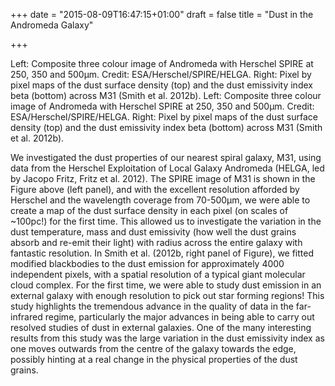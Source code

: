 +++
date = "2015-08-09T16:47:15+01:00"
draft = false
title = "Dust in the Andromeda Galaxy"

+++

Left: Composite three colour image of Andromeda with Herschel SPIRE at 250, 350 and 500μm. Credit: ESA/Herschel/SPIRE/HELGA. Right: Pixel by pixel maps of the dust surface density (top) and the dust emissivity index beta (bottom) across M31 (Smith et al. 2012b).
Left: Composite three colour image of Andromeda with Herschel SPIRE at 250, 350 and 500μm. Credit: ESA/Herschel/SPIRE/HELGA. Right: Pixel by pixel maps of the dust surface density (top) and the dust emissivity index beta (bottom) across M31 (Smith et al. 2012b).

We investigated the dust properties of our nearest spiral galaxy, M31, using data from the Herschel Exploitation of Local Galaxy Andromeda (HELGA, led by Jacopo Fritz, Fritz et al. 2012). The SPIRE image of M31 is shown in the Figure above (left panel), and with the excellent resolution afforded by Herschel and the wavelength coverage from 70-500μm, we were able to create a map of the dust surface density in each pixel (on scales of ~100pc!) for the first time. This allowed us to investigate the variation in the dust temperature, mass and dust emissivity (how well the dust grains absorb and re-emit their light) with radius across the entire galaxy with fantastic resolution. In Smith et al. (2012b, right panel of Figure), we fitted modified blackbodies to the dust emission for approximately 4000 independent pixels, with a spatial resolution of a typical giant molecular cloud complex. For the first time, we were able to study dust emission in an external galaxy with enough resolution to pick out star forming regions! This study highlights the tremendous advance in the quality of data in the far-infrared regime, particularly the major advances in being able to carry out resolved studies of dust in external galaxies. One of the many interesting results from this study was the large variation in the dust emissivity index as one moves outwards from the centre of the galaxy towards the edge, possibly hinting at a real change in the physical properties of the dust grains.
